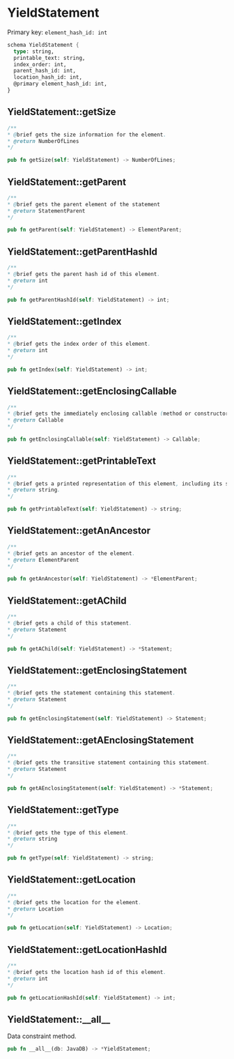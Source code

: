 # YieldStatement

Primary key: `element_hash_id: int`

```rust
schema YieldStatement {
  type: string,
  printable_text: string,
  index_order: int,
  parent_hash_id: int,
  location_hash_id: int,
  @primary element_hash_id: int,
}
```
## YieldStatement::getSize

```java
/**
* @brief gets the size information for the element.
* @return NumberOfLines
*/
```
```rust
pub fn getSize(self: YieldStatement) -> NumberOfLines;
```
## YieldStatement::getParent

```java
/**
* @brief gets the parent element of the statement
* @return StatementParent 
*/
```
```rust
pub fn getParent(self: YieldStatement) -> ElementParent;
```
## YieldStatement::getParentHashId

```java
/**
* @brief gets the parent hash id of this element.
* @return int
*/
```
```rust
pub fn getParentHashId(self: YieldStatement) -> int;
```
## YieldStatement::getIndex

```java
/**
* @brief gets the index order of this element.
* @return int
*/
```
```rust
pub fn getIndex(self: YieldStatement) -> int;
```
## YieldStatement::getEnclosingCallable

```java
/**
* @brief gets the immediately enclosing callable (method or constructor) whose body contains this statement.
* @return Callable 
*/
```
```rust
pub fn getEnclosingCallable(self: YieldStatement) -> Callable;
```
## YieldStatement::getPrintableText

```java
/**
* @brief gets a printed representation of this element, including its structure where applicable.
* @return string.
*/
```
```rust
pub fn getPrintableText(self: YieldStatement) -> string;
```
## YieldStatement::getAnAncestor

```java
/**
* @brief gets an ancestor of the element.
* @return ElementParent 
*/
```
```rust
pub fn getAnAncestor(self: YieldStatement) -> *ElementParent;
```
## YieldStatement::getAChild

```java
/**
* @brief gets a child of this statement.
* @return Statement 
*/
```
```rust
pub fn getAChild(self: YieldStatement) -> *Statement;
```
## YieldStatement::getEnclosingStatement

```java
/**
* @brief gets the statement containing this statement.
* @return Statement 
*/
```
```rust
pub fn getEnclosingStatement(self: YieldStatement) -> Statement;
```
## YieldStatement::getAEnclosingStatement

```java
/**
* @brief gets the transitive statement containing this statement.
* @return Statement 
*/
```
```rust
pub fn getAEnclosingStatement(self: YieldStatement) -> *Statement;
```
## YieldStatement::getType

```java
/**
* @brief gets the type of this element.
* @return string
*/
```
```rust
pub fn getType(self: YieldStatement) -> string;
```
## YieldStatement::getLocation

```java
/**
* @brief gets the location for the element.
* @return Location
*/
```
```rust
pub fn getLocation(self: YieldStatement) -> Location;
```
## YieldStatement::getLocationHashId

```java
/**
* @brief gets the location hash id of this element.
* @return int
*/
```
```rust
pub fn getLocationHashId(self: YieldStatement) -> int;
```
## YieldStatement::\_\_all\_\_

Data constraint method.

```rust
pub fn __all__(db: JavaDB) -> *YieldStatement;
```
